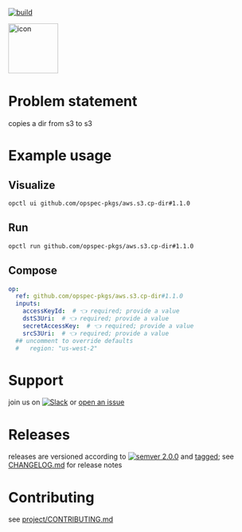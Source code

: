 [![build](https://github.com/opspec-pkgs/aws.s3.cp-dir/actions/workflows/build.yml/badge.svg)](https://github.com/opspec-pkgs/aws.s3.cp-dir/actions/workflows/build.yml)


<img src="icon.svg" alt="icon" height="100px">

# Problem statement

copies a dir from s3 to s3

# Example usage

## Visualize

```shell
opctl ui github.com/opspec-pkgs/aws.s3.cp-dir#1.1.0
```

## Run

```
opctl run github.com/opspec-pkgs/aws.s3.cp-dir#1.1.0
```

## Compose

```yaml
op:
  ref: github.com/opspec-pkgs/aws.s3.cp-dir#1.1.0
  inputs:
    accessKeyId:  # 👈 required; provide a value
    dstS3Uri:  # 👈 required; provide a value
    secretAccessKey:  # 👈 required; provide a value
    srcS3Uri:  # 👈 required; provide a value
  ## uncomment to override defaults
  #   region: "us-west-2"
```

# Support

join us on
[![Slack](https://img.shields.io/badge/slack-opctl-E01563.svg)](https://join.slack.com/t/opctl/shared_invite/zt-51zodvjn-Ul_UXfkhqYLWZPQTvNPp5w)
or
[open an issue](https://github.com/opspec-pkgs/aws.s3.cp-dir/issues)

# Releases

releases are versioned according to
[![semver 2.0.0](https://img.shields.io/badge/semver-2.0.0-brightgreen.svg)](http://semver.org/spec/v2.0.0.html)
and [tagged](https://git-scm.com/book/en/v2/Git-Basics-Tagging); see
[CHANGELOG.md](CHANGELOG.md) for release notes

# Contributing

see
[project/CONTRIBUTING.md](https://github.com/opspec-pkgs/project/blob/main/CONTRIBUTING.md)
